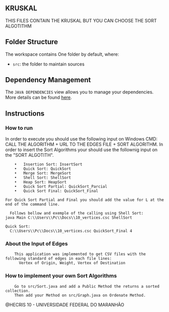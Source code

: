 ## KRUSKAL

THIS FILES CONTAIN THE KRUSKAL BUT YOU CAN CHOOSE THE SORT ALGOTITHM

## Folder Structure

The workspace contains One folder by default, where:

- `src`: the folder to maintain sources

## Dependency Management

The `JAVA DEPENDENCIES` view allows you to manage your dependencies. More details can be found [here](https://github.com/microsoft/vscode-java-pack/blob/master/release-notes/v0.9.0.md#work-with-jar-files-directly).


## Instructions
 ### How to run
 In order to execute you should use the following input on Windows CMD:
    CALL THE ALGORITHM + URL TO THE EDGES FILE + SORT ALGORITHM.
    In order to insert the Sort Algorithms your should use the follownig input on the "SORT ALGOTITH".
  
        •	Insertion Sort: InsertSort
        •	Quick Sort: QuickSort
        •	Merge Sort: MergeSort
        •	Shell Sort: ShellSort
        •	Heap Sort: HeapSort
        •	Quick Sort Partial: QuickSort_Parcial 
        •	Quick Sort Final: QuickSort_Final

    For Quick Sort Partial and Final you should add the value for L at the end of the command line.

	  Follows bellow and exemple of the calling using Shell Sort:
    java Main C:\\Users\\Pc\\Docs\\10_vertices.csc ShellSort
    
    Quick Sort:
      C:\\Users\\Pc\\Docs\\10_vertices.csc QuickSort_Final 4
	
   ### About the Input of Edges
        
        This application was implemented to get CSV files with the following standard of edges in each file lines:
          Vertex of Origin, Weight, Vertex of Destination

 ### How to implement your own Sort Algorithms
        
        Go to src/Sort.java and add a Public Method the returns a sorted collection.
        Then add your Method on src/Graph.java on Ordenate Method.
        


@HECRIS 10 - UNIVERSIDADE FEDERAL DO MARANHÃO
